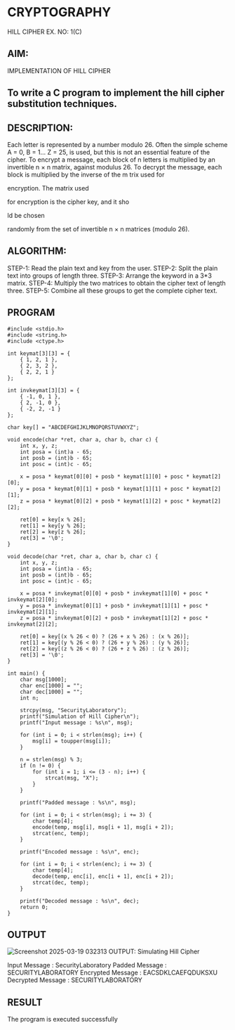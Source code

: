 # CRYPTOGRAPHY
HILL CIPHER
EX. NO: 1(C)
## AIM:
 


IMPLEMENTATION OF HILL CIPHER
 
## To write a C program to implement the hill cipher substitution techniques.

## DESCRIPTION:

Each letter is represented by a number modulo 26. Often the simple scheme A = 0, B
= 1... Z = 25, is used, but this is not an essential feature of the cipher. To encrypt a message, each block of n letters is  multiplied by an invertible n × n matrix, against modulus 26. To
decrypt the message, each block is multiplied by the inverse of the m trix used for
 
encryption. The matrix used
 
for encryption is the cipher key, and it sho
 
ld be chosen
 
randomly from the set of invertible n × n matrices (modulo 26).


## ALGORITHM:

STEP-1: Read the plain text and key from the user. STEP-2: Split the plain text into groups of length three. STEP-3: Arrange the keyword in a 3*3 matrix.
STEP-4: Multiply the two matrices to obtain the cipher text of length three.
STEP-5: Combine all these groups to get the complete cipher text.

## PROGRAM 
```
#include <stdio.h>
#include <string.h>
#include <ctype.h>

int keymat[3][3] = {
    { 1, 2, 1 },
    { 2, 3, 2 },
    { 2, 2, 1 }
};

int invkeymat[3][3] = {
    { -1, 0, 1 },
    { 2, -1, 0 },
    { -2, 2, -1 }
};

char key[] = "ABCDEFGHIJKLMNOPQRSTUVWXYZ";

void encode(char *ret, char a, char b, char c) {
    int x, y, z;
    int posa = (int)a - 65;
    int posb = (int)b - 65;
    int posc = (int)c - 65;
    
    x = posa * keymat[0][0] + posb * keymat[1][0] + posc * keymat[2][0];
    y = posa * keymat[0][1] + posb * keymat[1][1] + posc * keymat[2][1];
    z = posa * keymat[0][2] + posb * keymat[1][2] + posc * keymat[2][2];
    
    ret[0] = key[x % 26];
    ret[1] = key[y % 26];
    ret[2] = key[z % 26];
    ret[3] = '\0';
}

void decode(char *ret, char a, char b, char c) {
    int x, y, z;
    int posa = (int)a - 65;
    int posb = (int)b - 65;
    int posc = (int)c - 65;
    
    x = posa * invkeymat[0][0] + posb * invkeymat[1][0] + posc * invkeymat[2][0];
    y = posa * invkeymat[0][1] + posb * invkeymat[1][1] + posc * invkeymat[2][1];
    z = posa * invkeymat[0][2] + posb * invkeymat[1][2] + posc * invkeymat[2][2];
    
    ret[0] = key[(x % 26 < 0) ? (26 + x % 26) : (x % 26)];
    ret[1] = key[(y % 26 < 0) ? (26 + y % 26) : (y % 26)];
    ret[2] = key[(z % 26 < 0) ? (26 + z % 26) : (z % 26)];
    ret[3] = '\0';
}

int main() {
    char msg[1000];
    char enc[1000] = "";
    char dec[1000] = "";
    int n;
    
    strcpy(msg, "SecurityLaboratory");
    printf("Simulation of Hill Cipher\n");
    printf("Input message : %s\n", msg);
    
    for (int i = 0; i < strlen(msg); i++) {
        msg[i] = toupper(msg[i]);
    }
    
    n = strlen(msg) % 3;
    if (n != 0) {
        for (int i = 1; i <= (3 - n); i++) {
            strcat(msg, "X");
        }
    }
    
    printf("Padded message : %s\n", msg);
    
    for (int i = 0; i < strlen(msg); i += 3) {
        char temp[4];
        encode(temp, msg[i], msg[i + 1], msg[i + 2]);
        strcat(enc, temp);
    }
    
    printf("Encoded message : %s\n", enc);
    
    for (int i = 0; i < strlen(enc); i += 3) {
        char temp[4];
        decode(temp, enc[i], enc[i + 1], enc[i + 2]);
        strcat(dec, temp);
    }
    
    printf("Decoded message : %s\n", dec);
    return 0;
}
```


## OUTPUT
![Screenshot 2025-03-19 032313](https://github.com/user-attachments/assets/0c0e9a33-928a-41b4-813f-6373559a7852)
OUTPUT: Simulating Hill Cipher

Input Message : SecurityLaboratory Padded Message : SECURITYLABORATORY Encrypted Message : EACSDKLCAEFQDUKSXU Decrypted Message : SECURITYLABORATORY
## RESULT
The program is executed successfully


